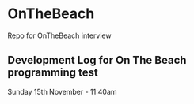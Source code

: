 # OnTheBeach
Repo for OnTheBeach interview


Development Log for On The Beach programming test
-------------------------------------------------

Sunday 15th November - 11:40am


